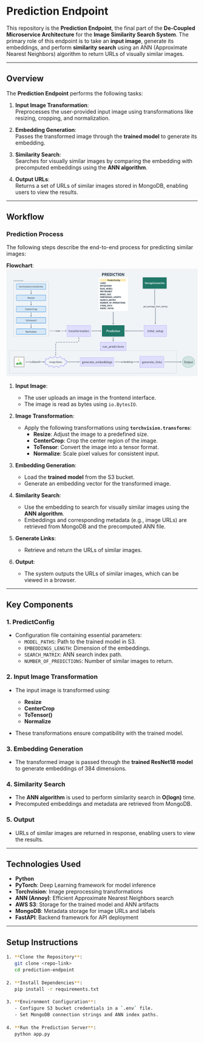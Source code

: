# **Prediction Endpoint**

This repository is the **Prediction Endpoint**, the final part of the **De-Coupled Microservice Architecture** for the **Image Similarity Search System**. The primary role of this endpoint is to take an **input image**, generate its embeddings, and perform **similarity search** using an ANN (Approximate Nearest Neighbors) algorithm to return URLs of visually similar images.

---

## **Overview**

The **Prediction Endpoint** performs the following tasks:

1. **Input Image Transformation**:  
   Preprocesses the user-provided input image using transformations like resizing, cropping, and normalization.

2. **Embedding Generation**:  
   Passes the transformed image through the **trained model** to generate its embedding.

3. **Similarity Search**:  
   Searches for visually similar images by comparing the embedding with precomputed embeddings using the **ANN algorithm**.

4. **Output URLs**:  
   Returns a set of URLs of similar images stored in MongoDB, enabling users to view the results.

---

## **Workflow**

### **Prediction Process**

The following steps describe the end-to-end process for predicting similar images:

**Flowchart**:  
![Prediction Workflow](flowchart/001_Prediction.png)

1. **Input Image**:  
   - The user uploads an image in the frontend interface.  
   - The image is read as bytes using `io.BytesIO`.

2. **Image Transformation**:  
   - Apply the following transformations using **`torchvision.transforms`**:
     - **Resize**: Adjust the image to a predefined size.  
     - **CenterCrop**: Crop the center region of the image.  
     - **ToTensor**: Convert the image into a tensor format.  
     - **Normalize**: Scale pixel values for consistent input.  

3. **Embedding Generation**:  
   - Load the **trained model** from the S3 bucket.  
   - Generate an embedding vector for the transformed image.

4. **Similarity Search**:  
   - Use the embedding to search for visually similar images using the **ANN algorithm**.  
   - Embeddings and corresponding metadata (e.g., image URLs) are retrieved from MongoDB and the precomputed ANN file.

5. **Generate Links**:  
   - Retrieve and return the URLs of similar images.  

6. **Output**:  
   - The system outputs the URLs of similar images, which can be viewed in a browser.

---

## **Key Components**

### **1. PredictConfig**
   - Configuration file containing essential parameters:  
     - `MODEL_PATHS`: Path to the trained model in S3.  
     - `EMBEDDINGS_LENGTH`: Dimension of the embeddings.  
     - `SEARCH_MATRIX`: ANN search index path.  
     - `NUMBER_OF_PREDICTIONS`: Number of similar images to return.  

### **2. Input Image Transformation**
   - The input image is transformed using:  
     - **Resize**  
     - **CenterCrop**  
     - **ToTensor()**  
     - **Normalize**  

   - These transformations ensure compatibility with the trained model.

### **3. Embedding Generation**
   - The transformed image is passed through the **trained ResNet18 model** to generate embeddings of 384 dimensions.  

### **4. Similarity Search**
   - The **ANN algorithm** is used to perform similarity search in **O(logn)** time.  
   - Precomputed embeddings and metadata are retrieved from MongoDB.

### **5. Output**
   - URLs of similar images are returned in response, enabling users to view the results.

---

## **Technologies Used**

- **Python**  
- **PyTorch**: Deep Learning framework for model inference  
- **Torchvision**: Image preprocessing transformations  
- **ANN (Annoy)**: Efficient Approximate Nearest Neighbors search  
- **AWS S3**: Storage for the trained model and ANN artifacts  
- **MongoDB**: Metadata storage for image URLs and labels  
- **FastAPI**: Backend framework for API deployment  

---

## **Setup Instructions**

```bash
1. **Clone the Repository**:  
   git clone <repo-link>
   cd prediction-endpoint

2. **Install Dependencies**:  
   pip install -r requirements.txt

3. **Environment Configuration**:  
   - Configure S3 bucket credentials in a `.env` file.  
   - Set MongoDB connection strings and ANN index paths.

4. **Run the Prediction Server**:  
   python app.py
